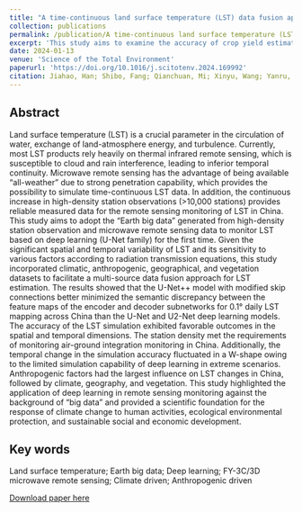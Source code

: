 ```yaml
---
title: "A time-continuous land surface temperature (LST) data fusion approach based on deep learning with microwave remote sensing and high-density ground truth observations"
collection: publications
permalink: /publication/A time-continuous land surface temperature (LST) data fusion approach based on deep learning with microwave remote sensing and high-density ground truth observations
excerpt: 'This study aims to examine the accuracy of crop yield estimation through the joint assimilation of leaf area index (LAI) and soil moisture (SM) and to examine the scale effect between remotely sensed data and crop model simulations.'
date: 2024-01-13
venue: 'Science of the Total Environment'
paperurl: 'https://doi.org/10.1016/j.scitotenv.2024.169992'
citation: Jiahao, Han; Shibo, Fang; Qianchuan, Mi; Xinyu, Wang; Yanru, Yu; Wen, Zhuo; Xiaofeng, Peng. A time-continuous land surface temperature (LST) data fusion approach based on deep learning with microwave remote sensing and high-density ground truth observations. Science of The Total Environment, 2024, 914, 169992.
---
```


## Abstract
Land surface temperature (LST) is a crucial parameter in the circulation of water, exchange of land-atmosphere energy, and turbulence. Currently, most LST products rely heavily on thermal infrared remote sensing, which is susceptible to cloud and rain interference, leading to inferior temporal continuity. Microwave remote sensing has the advantage of being available “all-weather” due to strong penetration capability, which provides the possibility to simulate time-continuous LST data. In addition, the continuous increase in high-density station observations (>10,000 stations) provides reliable measured data for the remote sensing monitoring of LST in China. This study aims to adopt the “Earth big data” generated from high-density station observation and microwave remote sensing data to monitor LST based on deep learning (U-Net family) for the first time. Given the significant spatial and temporal variability of LST and its sensitivity to various factors according to radiation transmission equations, this study incorporated climatic, anthropogenic, geographical, and vegetation datasets to facilitate a multi-source data fusion approach for LST estimation. The results showed that the U-Net++ model with modified skip connections better minimized the semantic discrepancy between the feature maps of the encoder and decoder subnetworks for 0.1° daily LST mapping across China than the U-Net and U2-Net deep learning models. The accuracy of the LST simulation exhibited favorable outcomes in the spatial and temporal dimensions. The station density met the requirements of monitoring air-ground integration monitoring in China. Additionally, the temporal change in the simulation accuracy fluctuated in a W-shape owing to the limited simulation capability of deep learning in extreme scenarios. Anthropogenic factors had the largest influence on LST changes in China, followed by climate, geography, and vegetation. This study highlighted the application of deep learning in remote sensing monitoring against the background of “big data” and provided a scientific foundation for the response of climate change to human activities, ecological environmental protection, and sustainable social and economic development.

## Key words
Land surface temperature; Earth big data; Deep learning; FY-3C/3D microwave remote sensing; Climate driven; Anthropogenic driven

[Download paper here](https://github.com/wenzhuo727/wen/blob/master/files/STE2024.pdf)



